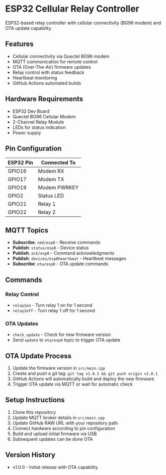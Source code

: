# ESP32 Cellular Relay Controller

ESP32-based relay controller with cellular connectivity (BG96 modem) and OTA update capability.

## Features

- Cellular connectivity via Quectel BG96 modem
- MQTT communication for remote control
- OTA (Over-The-Air) firmware updates
- Relay control with status feedback
- Heartbeat monitoring
- GitHub Actions automated builds

## Hardware Requirements

- ESP32 Dev Board
- Quectel BG96 Cellular Modem
- 2-Channel Relay Module
- LEDs for status indication
- Power supply

## Pin Configuration

| ESP32 Pin | Connected To |
|-----------|--------------|
| GPIO16    | Modem RX     |
| GPIO17    | Modem TX     |
| GPIO19    | Modem PWRKEY |
| GPIO2     | Status LED   |
| GPIO21    | Relay 1      |
| GPIO22    | Relay 2      |

## MQTT Topics

- **Subscribe**: `cmd/esp0` - Receive commands
- **Publish**: `status/esp0` - Device status
- **Publish**: `ack/esp0` - Command acknowledgments
- **Publish**: `devices/esp0heartbeat` - Heartbeat messages
- **Subscribe**: `ota/esp0` - OTA update commands

## Commands

### Relay Control
- `relay1on` - Turn relay 1 on for 1 second
- `relay1off` - Turn relay 1 off for 1 second

### OTA Updates
- `check_update` - Check for new firmware version
- Send `update` to `ota/esp0` topic to trigger OTA update

## OTA Update Process

1. Update the firmware version in `src/main.cpp`
2. Create and push a git tag: `git tag v1.0.1 && git push origin v1.0.1`
3. GitHub Actions will automatically build and deploy the new firmware
4. Trigger OTA update via MQTT or wait for automatic check

## Setup Instructions

1. Clone this repository
2. Update MQTT broker details in `src/main.cpp`
3. Update GitHub RAW URL with your repository path
4. Connect hardware according to pin configuration
5. Build and upload initial firmware via USB
6. Subsequent updates can be done OTA

## Version History

- v1.0.0 - Initial release with OTA capability